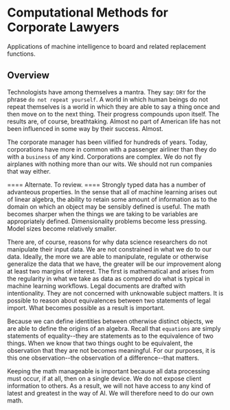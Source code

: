 # Computational Methods for Corporate Lawyers

Applications of machine intelligence to board and related replacement functions. 

## Overview

Technologists have among themselves a mantra. They say: `DRY` for the phrase
`do not repeat yourself`. A world in which human beings do not repeat themselves
is a world in which they are able to say a thing once and then move on to the 
next thing. Their progress compounds upon itself. The results are, of course, 
breathtaking. Almost no part of American life has not been influenced in some
way by their success. Almost.

The corporate manager has been vilified for hundreds of years. Today, corporations
have more in common with a passenger airliner than they do with a `business` of 
any kind. Corporations are complex. We do not fly airplanes with nothing more than
our wits. We should not run companies that way either.




==== Alternate. To review.  ====
Strongly typed data has a number of advanteous properties. In the sense that all of
machine learning arises out of linear algebra, the ability to retain some amount of
information as to the domain on which an object may be sensibly defined is useful. 
The math becomes sharper when the things we are taking to be variables are 
appropriately defined. Dimensionality problems become less pressing. Model sizes 
become relatively smaller.

There are, of course, reasons for why data science researchers do not manipulate their
input data. We are not constrained in what we do to our data. Ideally, the more we are
able to manipulate, regulate or otherwise generalize the data that we have, the greater
will be our improvement along at least two margins of interest. The first is 
mathematical and arises from the regularity in what we take as data as compared do what
is typical in machine learning workflows. Legal documents are drafted with intentionality.
They are not concerned with unknowable subject matters. It is possible to reason about
equivalences between two statements of legal import. What becomes possible as a result
is important.

Because we can define identities between otherwise distinct objects, we are able to 
define the origins of an algebra. Recall that `equations` are simply statements of
equality--they are statements as to the equivalence of two things. When we know that
two things ought to be equivalent, the observation that they are not becomes 
meaningful. For our purposes, it is this one observation--the observation of a 
difference--that matters. 

Keeping the math manageable is important because all data processing must occur, if
at all, then on a single device. We do not expose client information to others. As a 
result, we will not have access to any kind of latest and greatest in the way of 
AI. We will therefore need to do our own math.
